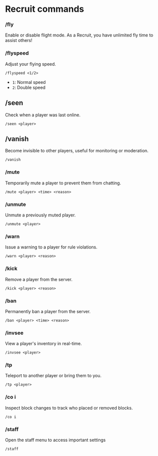 # Recruit commands

### **/fly**

Enable or disable flight mode. As a Recruit, you have unlimited fly time to assist others!

### **/flyspeed**

Adjust your flying speed.

```
/flyspeed <1/2>
```

* `1`: Normal speed
* `2`: Double speed

## **/seen**

Check when a player was last online.

```
/seen <player>
```

## **/vanish**

Become invisible to other players, useful for monitoring or moderation.

```
/vanish
```

### **/mute**

Temporarily mute a player to prevent them from chatting.

```
/mute <player> <time> <reason>
```

### **/unmute**

Unmute a previously muted player.

```
/unmute <player>
```

### **/warn**

Issue a warning to a player for rule violations.

```
/warn <player> <reason>
```

### **/kick**

Remove a player from the server.

```
/kick <player> <reason>
```

### **/ban**

Permanently ban a player from the server.

```
/ban <player> <time> <reason>
```

### **/invsee**

View a player's inventory in real-time.

```
/invsee <player>
```

### **/tp**

Teleport to another player or bring them to you.

```
/tp <player>
```

### **/co i**

Inspect block changes to track who placed or removed blocks.

```
/co i
```

### **/staff**

Open the staff menu to access important settings

```
/staff
```



